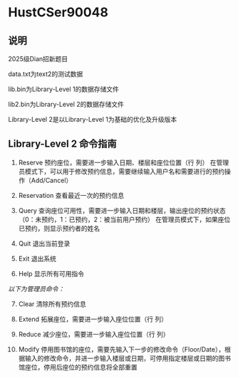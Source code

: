 # HustCSer90048

## 说明
2025级Dian招新题目

data.txt为text2的测试数据

lib.bin为Library-Level 1的数据存储文件

lib2.bin为Library-Level 2的数据存储文件

Library-Level 2是以Library-Level 1为基础的优化及升级版本

## Library-Level 2 命令指南

1. Reserve 预约座位，需要进一步输入日期、楼层和座位位置（行 列）
   在管理员模式下，可以用于修改预约信息，需要继续输入用户名和需要进行的预约操作（Add/Cancel）

2. Reservation 查看最近一次的预约信息

3. Query 查询座位可用性，需要进一步输入日期和楼层，输出座位的预约状态（0：未预约，1：已预约，2：被当前用户预约）
   在管理员模式下，如果座位已预约，则显示预约者的姓名

4. Quit 退出当前登录

5. Exit 退出系统

6. Help 显示所有可用指令

*以下为管理员命令：*

7. Clear 清除所有预约信息

8. Extend 拓展座位，需要进一步输入座位位置（行 列）

9. Reduce 减少座位，需要进一步输入座位位置（行 列）

10. Modify 停用图书馆的座位，需要先输入下一步的修改命令（Floor/Date），根据输入的修改命令，并进一步输入楼层或日期，可停用指定楼层或日期的图书馆座位，停用后座位的预约信息将全部重置
